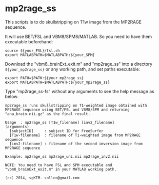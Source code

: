mp2rage_ss
=============

This scripts is to do skullstripping on T1w image from the MP2RAGE sequence.

It will use BET/FSL and VBM8/SPM8/MATLAB. So you need to have them executable beforehand:
```
source ${your_FSL}/fsl.sh
export MATLABPATH=$MATLABPATH:${your_SPM}
```

Download the "vbm8_brainExt_exit.m" and "mp2rage_ss" into a directory `${your_mp2rage_ss}` or any working path, and set paths executable:
```
export PATH=$PATH:${your_mp2rage_ss}
export MATLABPATH=$MATLABPATH:${your_mp2rage_ss}
```
Type "mp2rage_ss-fs" without any arguments to see the help message as below:
```
mp2rage_ss runs skullstripping on T1-weighted image obtained with MP2RAGE sequence using BET/FSL and VBM8/SPM and returning "ana_brain.nii.gz" as the final result.

Usage  : mp2rage_ss [T1w_filename] [inv2_filename]
(arguments)
  [subjectID]     : subject ID for FreeSurfer
  [T1w-filename]  : filename of T1-weighted image from MP2RAGE sequence
  [inv2-filename] : filename of the second inversion image from MP2RAGE sequence

Example: mp2rage_ss mp2rage_uni.nii mp2rage_inv2.nii

NOTE: You need to have FSL and SPM executable and "vbm8_brainExt_exit.m" in your MATLAB working path.

(cc) 2014, sgKIM. solleo@gmail.com
```


